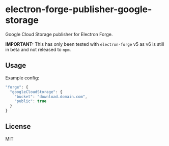 # electron-forge-publisher-google-storage

Google Cloud Storage publisher for Electron Forge.

**IMPORTANT:** This has only been tested with `electron-forge` v5 as v6 is still in beta and not released to `npm`.

## Usage

Example config:

```js
"forge": {
  "googleCloudStorage": {
    "bucket": "download.domain.com",
    "public": true
  }
}
```

## License

MIT
